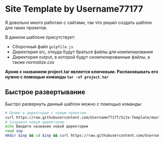# Site Template by Username77177
Я довольно много работаю с сайтами, так что решил создать шаблон для таких проектов.

В данном шаблоне присутствует:
* Сборочный файл `gulpfile.js`
* Директория src, откуда будут браться файлы для компилирования
* Директория output, в которой будут скомпилированные файлы, а также *normalize.css*

**Архив с названием project.tar является ключевым. Распаковывать его нужно с помощью команды `tar -xf project.tar`**

## Быстрое развертывание
Быстро развернуть данный шаблон можно с помощью команды:

```bash
# Прямо в директории с новым проектом
curl https://raw.githubusercontent.com/Username77177/Site-Template/master/project.tar && tar -xf project.tar
# Создавая новую директорию
echo Введите название новой директории
read inp
mkdir $inp && cd $inp && curl https://raw.githubusercontent.com/Username77177/Site-Template/master/project.tar && tar -xf project.tar
```

